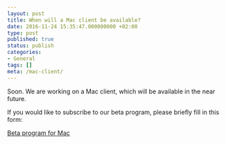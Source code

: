 ```yaml
---
layout: post
title: When will a Mac client be available?
date: 2016-11-24 15:35:47.000000000 +02:00
type: post
published: true
status: publish
categories:
- General
tags: []
meta: /mac-client/
---
```


Soon. We are working on a Mac client, which will be available in the near future.

If you would like to subscribe to our beta program, please briefly fill in this form:

[Beta program for Mac]( https://bluemail.me/desktop/mac/)